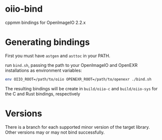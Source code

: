 # oiio-bind
cppmm bindings for OpenImageIO 2.2.x

# Generating bindings
First you must have `astgen` and `asttoc` in your PATH. 

run `bind.sh`, passing the path to your OpenImageIO and OpenEXR installations as environment variables:
```bash
env OIIO_ROOT=/path/to/oiio OPENEXR_ROOT=/path/to/openexr ./bind.sh
```

The resulting bindings will be create in `build/oiio-c` and `build/oiio-sys` for the C and Rust bindings, respectively

# Versions
There is a branch for each supported minor version of the target library. Other versions may or may not bind successfully.
